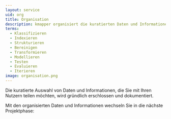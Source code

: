 ```yaml
---
layout: service
uid: org
title: Organisation
description: kmapper organisiert die kuratierten Daten und Informationen, die Sie mit Ihren Nutzern teilen möchten
terms: 
  - Klassifizieren
  - Indexieren
  - Strukturieren
  - Bereinigen
  - Transformieren
  - Modellieren
  - Testen
  - Evaluieren
  - Iterieren
image: organisation.png
---
```


Die kuratierte Auswahl von Daten und Informationen, die Sie mit Ihren Nutzern teilen möchten, wird gründlich erschlossen und dokumentiert.

Mit den organisierten Daten und Informationen wechseln Sie in die nächste Projektphase:
